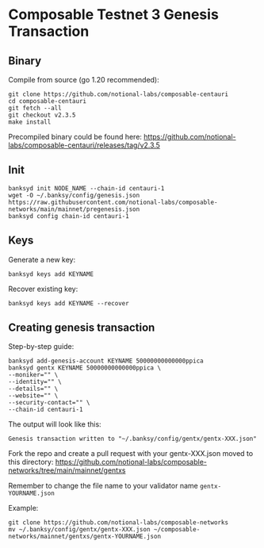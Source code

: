 # Composable Testnet 3 Genesis Transaction

## Binary
Compile from source (go 1.20 recommended):
```
git clone https://github.com/notional-labs/composable-centauri
cd composable-centauri 
git fetch --all
git checkout v2.3.5
make install
```
Precompiled binary could be found here: https://github.com/notional-labs/composable-centauri/releases/tag/v2.3.5

## Init
```
banksyd init NODE_NAME --chain-id centauri-1
wget -O ~/.banksy/config/genesis.json https://raw.githubusercontent.com/notional-labs/composable-networks/main/mainnet/pregenesis.json
banksyd config chain-id centauri-1
```

## Keys
Generate a new key:
```
banksyd keys add KEYNAME 
```
Recover existing key:
```
banksyd keys add KEYNAME --recover
```

## Creating genesis transaction
Step-by-step guide:
```
banksyd add-genesis-account KEYNAME 50000000000000ppica
banksyd gentx KEYNAME 50000000000000ppica \
--moniker="" \
--identity="" \
--details="" \
--website="" \
--security-contact="" \
--chain-id centauri-1
```
The output will look like this: 
```
Genesis transaction written to "~/.banksy/config/gentx/gentx-XXX.json"
```
Fork the repo and create a pull request with your gentx-XXX.json moved to this directory: https://github.com/notional-labs/composable-networks/tree/main/mainnet/gentxs

Remember to change the file name to your validator name `gentx-YOURNAME.json`

Example:
```
git clone https://github.com/notional-labs/composable-networks
mv ~/.banksy/config/gentx/gentx-XXX.json ~/composable-networks/mainnet/gentxs/gentx-YOURNAME.json
```

